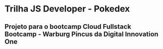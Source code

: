 # Trilha JS Developer - Pokedex 

## Projeto para o bootcamp Cloud Fullstack Bootcamp - Warburg Pincus da Digital Innovation One
